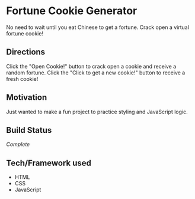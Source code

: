 # Fortune Cookie Generator
No need to wait until you eat Chinese to get a fortune.  Crack open a virtual fortune cookie! 

## Directions
Click the "Open Cookie!" button to crack open a cookie and receive a random fortune.  Click the "Click to get a new cookie!" button to receive a fresh cookie!

## Motivation
Just wanted to make a fun project to practice styling and JavaScript logic.

## Build Status
*Complete*

## Tech/Framework used
- HTML
- CSS
- JavaScript